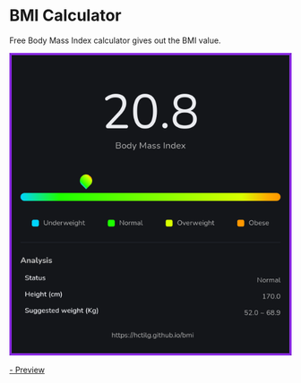 # BMI Calculator

Free Body Mass Index calculator gives out the BMI value.

![preview](preview.png)

[- Preview](https://hctilg.github.io/bmi_calculator)